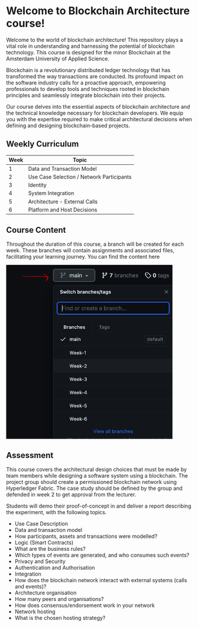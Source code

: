 # Welcome to Blockchain Architecture course!

Welcome to the world of blockchain architecture! This repository plays a vital role in understanding and harnessing the potential of blockchain technology. This course is designed for the minor Blockchain at the Amsterdam University of Applied Science.

Blockchain is a revolutionary distributed ledger technology that has transformed the way transactions are conducted. Its profound impact on the software industry calls for a proactive approach, empowering professionals to develop tools and techniques rooted in blockchain principles and seamlessly integrate blockchain into their projects.

Our course delves into the essential aspects of blockchain architecture and the technical knowledge necessary for blockchain developers. We equip you with the expertise required to make critical architectural decisions when defining and designing blockchain-based projects.

## Weekly Curriculum

| Week | Topic                                |
|------|--------------------------------------|
| 1    | Data and Transaction Model           |
| 2    | Use Case Selection / Network Participants |
| 3    | Identity                             |
| 4    | System Integration                    |
| 5    | Architecture - External Calls         |
| 6    | Platform and Host Decisions           |

## Course Content

Throughout the duration of this course, a branch will be created for each week. These branches will contain assignments and associated files, facilitating your learning journey. You can find the content here

<img src="./findContent.png" alt="drawing" width="450"/>


## Assessment

This course covers the architectural design choices that must be made by team members while designing a software system using a blockchain. The project group should create a permissioned blockchain network using Hyperledger Fabric. The case study should be defined by the group and defended in week 2 to get approval from the lecturer.

Students will demo their proof-of-concept in and deliver a report describing the experiment, with the following topics.

 - Use Case Description
 - Data and transaction model
 - How participants, assets and transactions were modelled?
 - Logic (Smart Contracts)
 - What are the business rules?
 - Which types of events are generated, and who consumes such events?
 - Privacy and Security
 - Authentication and Authorisation
 - Integration
 - How does the blockchain network interact with external systems (calls and events)?
 - Architecture organisation
 - How many peers and organisations?
 - How does consensus/endorsement work in your network
 - Network hosting
 - What is the chosen hosting strategy?

